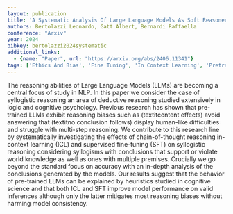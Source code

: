 ```yaml
---
layout: publication
title: 'A Systematic Analysis Of Large Language Models As Soft Reasoners: The Case Of Syllogistic Inferences'
authors: Bertolazzi Leonardo, Gatt Albert, Bernardi Raffaella
conference: "Arxiv"
year: 2024
bibkey: bertolazzi2024systematic
additional_links:
  - {name: "Paper", url: "https://arxiv.org/abs/2406.11341"}
tags: ['Ethics And Bias', 'Fine Tuning', 'In Context Learning', 'Pretraining Methods', 'Prompting', 'Reinforcement Learning', 'Training Techniques']
---
```

The reasoning abilities of Large Language Models (LLMs) are becoming a central focus of study in NLP. In this paper we consider the case of syllogistic reasoning an area of deductive reasoning studied extensively in logic and cognitive psychology. Previous research has shown that pre-trained LLMs exhibit reasoning biases such as (textitcontent effects) avoid answering that (textitno conclusion follows) display human-like difficulties and struggle with multi-step reasoning. We contribute to this research line by systematically investigating the effects of chain-of-thought reasoning in-context learning (ICL) and supervised fine-tuning (SFT) on syllogistic reasoning considering syllogisms with conclusions that support or violate world knowledge as well as ones with multiple premises. Crucially we go beyond the standard focus on accuracy with an in-depth analysis of the conclusions generated by the models. Our results suggest that the behavior of pre-trained LLMs can be explained by heuristics studied in cognitive science and that both ICL and SFT improve model performance on valid inferences although only the latter mitigates most reasoning biases without harming model consistency.
